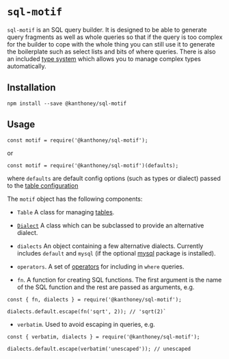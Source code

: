 # `sql-motif`

`sql-motif` is an SQL query builder. It is designed to be able to generate query fragments as well as whole queries so that if the query is too complex for the builder to cope with the whole thing
you can still use it to generate the boilerplate such as select lists and bits of where queries. There is also an included [type system](./types.md) which allows you to manage complex types
automatically.

## Installation

```
npm install --save @kanthoney/sql-motif
```

## Usage

```
const motif = require('@kanthoney/sql-motif');
```

or

```
const motif = require('@kanthoney/sql-motif')(defaults);
```

where `defaults` are default config options (such as types or dialect) passed to the [table configuration](./table.md)

The `motif` object has the following components:

* `Table` A class for managing [tables](./table.md).

* [`Dialect`](./dialect) A class which can be subclassed to provide an alternative dialect.

* `dialects` An object containing a few alternative dialects. Currently includes `default` and `mysql` (if the optional [mysql](https://www.npmjs.com/package/mysql) package is installed).

* `operators`. A set of [operators](./operators.md) for including in `where` queries.

* `fn`. A function for creating SQL functions. The first argument is the name of the SQL function and the rest are passed as arguments, e.g.

```
const { fn, dialects } = require('@kanthoney/sql-motif');

dialects.default.escape(fn('sqrt', 2)); // 'sqrt(2)`
```

* `verbatim`. Used to avoid escaping in queries, e.g.

```
const { verbatim, dialects } = require('@kanthoney/sql-motif');

dialects.default.escape(verbatim('unescaped')); // unescaped
```
